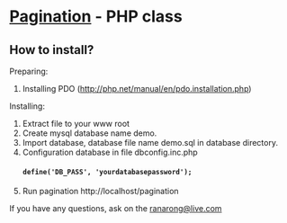 [Pagination](https://github.com/9Nautilus/pagination) - PHP class
==================================================

How to install?
--------------------------------------

Preparing:

1. Installing PDO (http://php.net/manual/en/pdo.installation.php)

Installing:

1. Extract file to your www root
2. Create mysql database name demo.
4. Import database, database file name demo.sql in database directory.
5. Configuration database in file dbconfig.inc.php
	#### `define('DB_PASS', 'yourdatabasepassword');` ####
6. Run pagination http://localhost/pagination

If you have any questions, ask on the [ranarong@live.com](mailto::ranarong@live.com)
